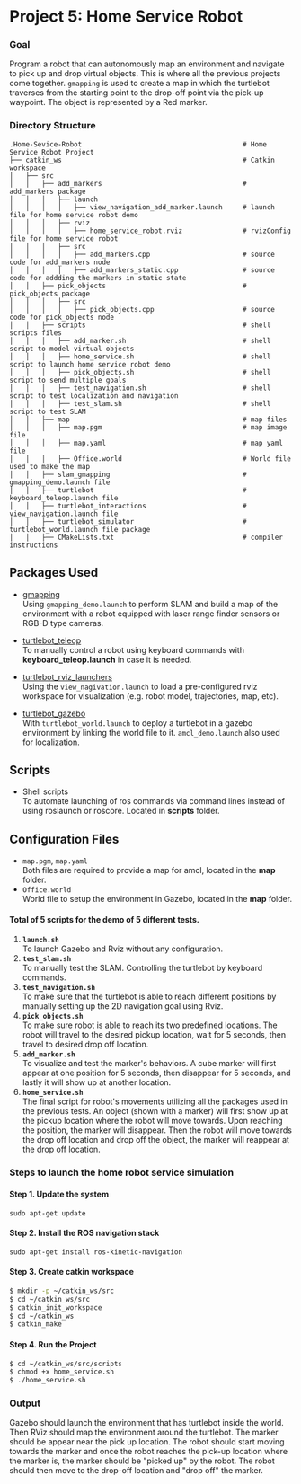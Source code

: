 # Project 5: Home Service Robot

### Goal
Program a robot that can autonomously map an environment and navigate to pick up and drop virtual objects.
This is where all the previous projects come together. `gmapping` is used to create a map in which the turtlebot traverses from the starting point to the drop-off point via the pick-up waypoint. The object is represented by a Red marker.


### Directory Structure

```
.Home-Sevice-Robot                                        # Home Service Robot Project
├── catkin_ws                                             # Catkin workspace
│   ├── src
│   │   ├── add_markers                                   # add_markers package        
│   │   │   ├── launch
│   │   │   │   ├── view_navigation_add_marker.launch     # launch file for home service robot demo
│   │   │   ├── rviz
│   │   │   │   ├── home_service_robot.rviz               # rvizConfig file for home service robot 
│   │   │   ├── src
│   │   │   │   ├── add_markers.cpp                       # source code for add_markers node
│   │   │   │   ├── add_markers_static.cpp                # source code for addding the markers in static state
│   │   ├── pick_objects                                  # pick_objects package     
│   │   │   ├── src
│   │   │   │   ├── pick_objects.cpp                      # source code for pick_objects node 
│   │   ├── scripts                                       # shell scripts files
│   │   │   ├── add_marker.sh                             # shell script to model virtual objects  
│   │   │   ├── home_service.sh                           # shell script to launch home service robot demo  
│   │   │   ├── pick_objects.sh                           # shell script to send multiple goals  
│   │   │   ├── test_navigation.sh                        # shell script to test localization and navigation
│   │   │   ├── test_slam.sh                              # shell script to test SLAM
│   │   ├── map                                           # map files
│   │   │   ├── map.pgm                                   # map image file  
│   │   │   ├── map.yaml                                  # map yaml file  
│   │   │   ├── Office.world                              # World file used to make the map  
│   │   ├── slam_gmapping                                 # gmapping_demo.launch file
│   │   ├── turtlebot                                     # keyboard_teleop.launch file
│   │   ├── turtlebot_interactions                        # view_navigation.launch file
│   │   ├── turtlebot_simulator                           # turtlebot_world.launch file package        
│   │   ├── CMakeLists.txt                                # compiler instructions

```

## Packages Used
- [gmapping](http://wiki.ros.org/gmapping)  
Using `gmapping_demo.launch` to perform SLAM and build a map of the environment with a robot equipped with laser range finder sensors or RGB-D type cameras.

- [turtlebot_teleop](http://wiki.ros.org/turtlebot_teleop)  
To manually control a robot using keyboard commands with **keyboard_teleop.launch** in case it is needed.

- [turtlebot_rviz_launchers](http://wiki.ros.org/turtlebot_rviz_launchers)  
Using the `view_nagivation.launch` to load a pre-configured rviz workspace for visualization (e.g. robot model, trajectories, map, etc).

- [turtlebot_gazebo](http://wiki.ros.org/turtlebot_gazebo)  
With `turtlebot_world.launch` to deploy a turtlebot in a gazebo environment by linking the world file to it. `amcl_demo.launch` also used for localization.

## Scripts
- Shell scripts  
To automate launching of ros commands via command lines instead of using roslaunch or roscore. Located in **scripts** folder.

## Configuration Files
- `map.pgm`, `map.yaml`  
Both files are required to provide a map for amcl, located in the **map** folder.
- `Office.world`  
World file to setup the environment in Gazebo, located in the **map** folder.

#### Total of 5 scripts for the demo of 5 different tests.
1. **`launch.sh`**  
To launch Gazebo and Rviz without any configuration.  
2. **`test_slam.sh`**  
To manually test the SLAM. Controlling the turtlebot by keyboard commands.  
3. **`test_navigation.sh`**  
To make sure that the turtlebot is able to reach different positions by manually setting up the 2D navigation goal using Rviz.  
4. **`pick_objects.sh`**  
To make sure robot is able to reach its two predefined locations. The robot will travel to the desired pickup location, wait for 5 seconds, then travel to desired drop off location.  
5. **`add_marker.sh`**  
To visualize and test the marker's behaviors. A cube marker will first appear at one position for 5 seconds, then disappear for 5 seconds, and lastly it will show up at another location.  
6. **`home_service.sh`**  
The final script for robot's movements utilizing all the packages used in the previous tests. An object (shown with a marker) will first show up at the pickup location where the robot will move towards. Upon reaching the position, the marker will disappear. Then the robot will move towards the drop off location and drop off the object, the marker will reappear at the drop off location.


### Steps to launch the home robot service simulation

#### Step 1. Update the system
`sudo apt-get update`

#### Step 2. Install the ROS navigation stack
`sudo apt-get install ros-kinetic-navigation`

#### Step 3. Create catkin workspace
```sh
$ mkdir -p ~/catkin_ws/src
$ cd ~/catkin_ws/src
$ catkin_init_workspace
$ cd ~/catkin_ws
$ catkin_make
```
#### Step 4. Run the Project
```sh
$ cd ~/catkin_ws/src/scripts
$ chmod +x home_service.sh
$ ./home_service.sh
```

### Output
Gazebo should launch the environment that has turtlebot inside the world. Then RViz should map the environment around the turtlebot. The marker should be appear near the pick up location. The robot should start moving towards the marker and once the robot reaches the pick-up location where the marker is, the marker should be "picked up" by the robot. The robot should then move to the drop-off location and "drop off" the marker.